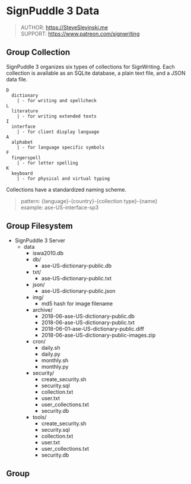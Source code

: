 # SignPuddle 3 Data

> AUTHOR: https://SteveSlevinski.me  
> SUPPORT: https://www.patreon.com/signwriting

## Group Collection

SignPuddle 3 organizes six types of collections for SignWriting.
Each collection is available as an SQLite database, a plain text file, and a JSON data file.

```
D
  dictionary
    | - for writing and spellcheck
L
  literature
    | - for writing extended texts
I
  interface
    | - for client display language
A
  alphabet
    | - for language specific symbols
F
  fingerspell
    | - for letter spelling
K
  keyboard
    | - for physical and virtual typing
```

Collections have a standardized naming scheme.
> pattern: {language}-{country}-{collection type}-{name}  
> example:  ase-US-interface-sp3

## Group Filesystem


+ SignPuddle 3 Server  
    + data  
        + iswa2010.db  
        + db/
            + ase-US-dictionary-public.db  
        + txt/
            + ase-US-dictionary-public.txt
        + json/
            + ase-US-dictionary-public.json
        + img/
            + md5 hash for image filename
        + archive/
            + 2018-06-ase-US-dictionary-public.db  
            + 2018-06-ase-US-dictionary-public.txt  
            + 2018-06-01-ase-US-dictionary-public.diff  
            + 2018-06-ase-US-dictionary-public-images.zip
        + cron/  
            + daily.sh
            + daily.py
            + monthly.sh
            + monthly.py
        + security/  
            + create_security.sh
            + security.sql
            + collection.txt
            + user.txt
            + user_collections.txt
            + security.db  
        + tools/  
            + create_security.sh
            + security.sql
            + collection.txt
            + user.txt
            + user_collections.txt
            + security.db  

## Group  


